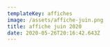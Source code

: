 ```yaml
---
templateKey: affiches
image: /assets/affiche-juin.png
title: affiche juin 2020
date: 2020-05-26T20:16:42.643Z
---
```


